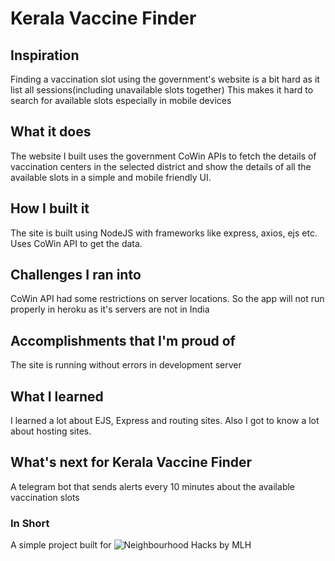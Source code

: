 # Kerala Vaccine Finder

## Inspiration
Finding a vaccination slot using the government's website is a bit hard as it list all sessions(including unavailable slots together) This makes it hard to search for available slots especially in mobile devices

## What it does
The website I built uses the government CoWin APIs to fetch the details of vaccination centers in the selected district and show the details of all the available slots in a simple and mobile friendly UI.

## How I built it
The site is built using NodeJS with frameworks like express, axios, ejs etc. Uses CoWin API to get the data.

## Challenges I ran into
CoWin API had some restrictions on server locations. So the app will not run properly in heroku as it's servers are not in India

## Accomplishments that I'm proud of
The site is running without errors in development server

## What I learned
I learned a lot about EJS, Express and routing sites. Also I got to know a lot about hosting sites.

## What's next for Kerala Vaccine Finder
A telegram bot that sends alerts every 10 minutes about the available vaccination slots


### In Short
A simple project built for
![Neighbourhood Hacks by MLH](https://challengepost-s3-challengepost.netdna-ssl.com/photos/production/challenge_photos/001/498/639/datas/full_width.png)
